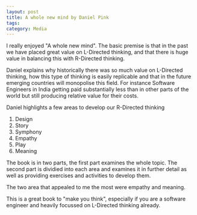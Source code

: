 ```yaml
---
layout: post
title: A whole new mind by Daniel Pink
tags: 
category: Media
---
```

I really enjoyed "A whole new mind". The basic premise is that in the past we have placed great value on L-Directed thinking, and that there is huge value in balancing this with R-Directed thinking.

Daniel explains why historically there was so much value on L-Directed thinking, how this type of thinking is easily replicable and that in the future emerging countries will monopolise this field. For instance Software Engineers in India getting paid substantially less than in other parts of the world but still producing relative value for their costs.

Daniel highlights a few areas to develop our R-Directed thinking

1. Design  
2. Story  
3. Symphony  
4. Empathy  
5. Play  
6. Meaning  

The book is in two parts, the first part examines the whole topic. The second part is dividied into each area and examines it in further detail as well as providing exercises and activities to develop them.

The two area that appealed to me the most were empathy and meaning.

This is a great book to "make you think", especially if you are a software engineer and heavily focussed on L-Directed thinking already.
